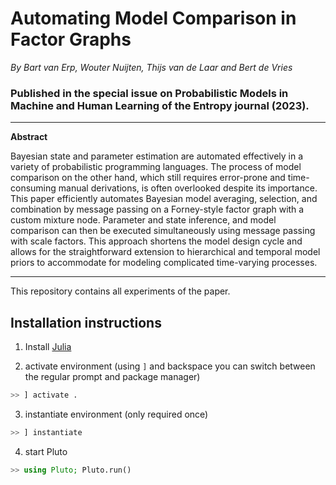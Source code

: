 # Automating Model Comparison in Factor Graphs
*By Bart van Erp, Wouter Nuijten, Thijs van de Laar and Bert de Vries*
### Published in the special issue on Probabilistic Models in Machine and Human Learning of the Entropy journal (2023).
---
**Abstract**

Bayesian state and parameter estimation are automated effectively in a variety of probabilistic programming languages. The process of model comparison on the other hand, which still requires error-prone and time-consuming manual derivations, is often overlooked despite its importance. This paper efficiently automates Bayesian model averaging, selection, and combination by message passing on a Forney-style factor graph with a custom mixture node. Parameter and state inference, and model comparison can then be executed simultaneously using message passing with scale factors. This approach shortens the model design cycle and allows for the straightforward extension to hierarchical and temporal model priors to accommodate for modeling complicated time-varying processes.


---
This repository contains all experiments of the paper.

## Installation instructions
1. Install [Julia](https://julialang.org/)

2. activate environment (using `]` and backspace you can switch between the regular prompt and package manager)
```julia
>> ] activate .
```

3. instantiate environment (only required once)
```julia
>> ] instantiate
```

4. start Pluto
```julia
>> using Pluto; Pluto.run()
```
